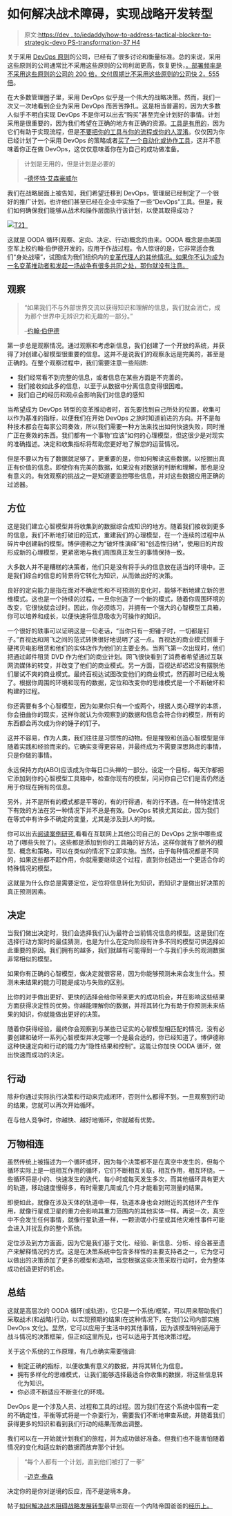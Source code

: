 # 如何解决战术障碍，实现战略开发转型

> 原文:[https://dev . to/iedaddy/how-to-address-tactical-blocker-to-strategic-devo PS-transformation-37 H4](https://dev.to/iedaddy/how-to-address-tactical-blockers-to-strategic-devops-transformation-37h4)

关于采用 [DevOps 原则](http://iedaddy.com/2016/10/implementing-devops-principles/)的公司，已经有了很多讨论和衡量标准。总的来说，采用这些原则的公司通常比不采用这些原则的公司利润更高，恢复更快，[，部署频率是不采用这些原则的公司的 200 倍，交付周期比不采用这些原则的公司快 2，555 倍](https://www.theregister.co.uk/2017/06/06/state_of_devops_low_performers_are_fast_but_ignore_quality/)。

在大多数管理圈子里，采用 DevOps 似乎是一个伟大的战略决策。然而，我们一次又一次地看到企业为采用 DevOps 而苦苦挣扎。这是相当普遍的，因为大多数人似乎不明白实现 DevOps 不是你可以出去“购买”甚至完全计划好的事情。计划采用是很重要的，因为我们希望在正确的地方有正确的资源。[工具是有用的](https://dev.to/iedaddy/focus-on-devops-core-tool-categories-14lj-temp-slug-5838912)，因为它们有助于实现流程，但是[不要把你的工具与你的流程或你的人混淆](http://iedaddy.com/2017/03/devops-job-title-tools-or-process/)。仅仅因为你已经计划了一个采用 DevOps 的策略或者[买了一个自动化或协作工具](https://dev.to/iedaddy/focus-on-devops-core-tool-categories-14lj-temp-slug-5838912)，这并不意味着你正在做 DevOps，这仅仅意味着你在为自己的成功做准备。

> 计划是无用的，但是计划是必要的
> 
> –[德怀特·艾森豪威尔](https://en.wikipedia.org/wiki/Dwight_D._Eisenhower)

我们在战略层面上被告知，我们希望迁移到 DevOps，管理层已经制定了一个很好的推广计划，也许他们甚至已经在企业中实施了一些“DevOps”工具。但是，我们如何确保我们能够从战术和操作层面执行该计划，以使其取得成功？

[![](../Images/23145d3ef618dfc38e7287e96c2e27f9.png)T2】](http://iedaddy.com/wp-content/uploads/2018/01/OODA-loop.png)

这就是 OODA 循环(观察、定向、决定、行动)概念的由来。OODA 概念是由美国空军上校约翰·伯伊德开发的，应用于作战过程。令人惊讶的是，它非常适合我们“身处战壕”，试图成为我们组织内的[变革代理人的其他情况。如果你不认为成为一名变革推动者和发起一场战争有很多共同之处，那你就没有注意。](http://searchcio.techtarget.com/definition/change-agent)

## [](#observe)观察

> “如果我们不与外部世界交流以获得知识和理解的信息，我们就会消亡，成为那个世界中无辨识力和无趣的一部分。”
> 
> –[约翰·伯伊德](https://en.wikipedia.org/wiki/John_Boyd_(military_strategist))

第一步总是观察情况。通过观察和考虑新信息，我们创建了一个开放的系统，并获得了对创建心智模型很重要的信息。这并不是说我们的观察永远是完美的，甚至是正确的。在整个观察过程中，我们需要注意一些陷阱:

*   我们经常看不到完整的信息，或者信息在某些方面是不完善的。
*   我们接收如此多的信息，以至于从数据中分离信息变得很困难。
*   我们自己的经历和观点会影响我们对信息的感知

当希望成为 DevOps 转型的变革推动者时，首先要找到自己所处的位置，收集可以作为基准的指标，以便我们在开始 DevOps 之旅时知道前进的方向。并不是每种技术都会在每家公司奏效，所以我们需要一种方法来找出如何快速失败，同时推广正在奏效的东西。我们都有一个事物“应该”如何的心理模型，但这很少是对现实的准确描述。决定和收集指标将帮助您更好地了解您的运营情况。

但是不要以为有了数据就足够了。更重要的是，你如何解读这些数据，以挖掘出真正有价值的信息。即使你有完美的数据，如果没有对数据的判断和理解，那也是没有意义的。有效观察的挑战之一是知道要监控哪些信息，并对这些数据应用正确的过滤器。

## [](#orientation)方位

这是我们建立心智模型并将收集到的数据综合成知识的地方。随着我们接收到更多的信息，我们不断地打破旧的范式，重建我们的心理模型，在一个连续的过程中从碎片中创建新的模型。博伊德称之为“破坏性演绎”和“创造性归纳”，使用旧的片段形成新的心理模型，更紧密地与我们周围真正发生的事情保持一致。

大多数人并不是糟糕的决策者，他们只是没有将手头的信息放在适当的环境中。正是我们综合的信息的背景将它转化为知识，从而做出好的决策。

良好的定向能力是指在面对不确定性和不可预测的变化时，能够不断地建立新的思维模式。这也是一个持续的过程，一旦你创造了一个新的模式，随着你周围环境的改变，它很快就会过时。因此，你必须练习，并拥有一个强大的心智模型工具箱，你可以培养和成长，以便快速将信息吸收为可操作的知识。

一个很好的轶事可以证明这是一句老话，“当你只有一把锤子时，一切都是钉子。”百视达和网飞之间的范式转换很好地说明了这一点。百视达的商业模式侧重于硬拷贝电影租赁和他们的实体店作为他们的主要业务。当网飞第一次出现时，他们把通过邮件租赁 DVD 作为他们的商业计划。网飞很快看到了消费者希望通过互联网流媒体的转变，并改变了他们的商业模式。另一方面，百视达却迟迟没有摆脱他们屡试不爽的商业模式。最终百视达试图改变他们的商业模式，然而那时已经太晚了。根据你周围的环境和现有的数据，定位和改变你的思维模式是一个不断破坏和构建的过程。

你还需要有多个心智模型，因为如果你只有一个或两个，根据人类心理学的本质，你会扭曲你的现实，这样你就认为你观察到的数据和信息会符合你的模型，所有的东西都会再次成为你的锤子的钉子。

这并不容易，作为人类，我们往往是习惯性的动物。但是摧毁和创造心智模型是伴随着实践和经验而来的。它确实变得更容易，并最终成为不需要深思熟虑的事情，只是你做的事情。

永远保持方向(ABO)应该成为你每日口头禅的一部分。设定一个目标，每天你都把它添加到你的心智模型工具箱中，检查你现有的模型，问问你自己它们是否仍然适用于你现在拥有的信息。

另外，并不是所有的模式都是平等的，有的行得通，有的行不通。在一种特定情况下有效的方法在另一种情况下并不总是有效。DevOps 转换尤其如此，因为我们在等式中有许多不确定的变量，尤其是涉及到人的时候。

你可以出去[阅读案例研究](https://dzone.com/articles/devops-use-cases),看看在互联网上其他公司自己的 DevOps 之旅中哪些成功了(哪些失败了)。这些都是添加到你的工具箱的好方法，这样你就有了额外的模型、概念和策略，可以在类似的情况下立即实施。当然，由于每种情况都是不同的，如果这些都不起作用，你就需要继续这个过程，直到你创造出一个更适合你的特殊情况的模型。

这就是为什么你总是需要定位，定位将信息转化为知识，而知识才是做出好决策的真正预测因素。

## [](#decision)决定

当我们做出决定时，我们会选择我们认为最符合当前情况信息的模型。这是我们在选择行动方案时的最佳猜测，也是为什么在定向阶段有许多不同的模型可供选择如此重要的原因。我们拥有的越多，我们就越有可能得到一个与我们手头的观测数据非常相似的模型。

如果你有正确的心智模型，做决定就很容易，因为你能够预测未来会发生什么。预测未来结果的能力可能是成功与失败的区别。

比你的对手做出更好、更快的选择会给你带来更大的成功机会，并在影响这些结果方面获得决定性的优势。你越能理解你的数据，并将其转化为有助于你预测未来结果的知识，你就能做出更好的决策。

随着你获得经验，最终你会观察到与某些已证实的心智模型相匹配的情况，没有必要创建和破坏一系列心智模型并决定哪一个是最合适的，你已经知道了。博伊德称这种快速定向和行动的能力为“隐性结果和控制”。这能让你加快 OODA 循环，做出快速而成功的决定。

## [](#act)行动

除非你通过实际执行决策和行动来完成闭环，否则什么都得不到。一旦观察到行动的结果，您就可以再次开始循环。

在与他人竞争时，你越快、越好地循环，你就越有优势。

## [](#everything-is-connected)万物相连

虽然传统上被描述为一个循环或环，因为每个决策都不是在真空中发生的，但每个循环实际上是一组相互作用的循环，它们不断相互关联，相互作用，相互环绕。一些循环将是小的、快速发生的迭代，每小时或每天发生多次，而其他循环具有更大的轨道，移动速度慢得多，有时需要几周或几个月才能看到可测量的结果。

即便如此，就像在涉及天体的轨道中一样，轨道本身也会对附近的其他环产生作用，就像行星或卫星的重力会影响其重力范围内的其他实体一样。再说一次，真空中不会发生任何事情，就像行星轨道一样，一颗流氓小行星或其他灾难性事件可能会进入并扰乱你的整个系统。

定位涉及到方方面面，因为它是我们基于文化、经验、新信息、分析、综合甚至遗产来解释情况的方式。这是在决策系统中包含多样性的主要支持者之一，它为您可以做出的决策添加了更多的模型和选项，当您根据这些决策采取行动时，会为整体成功创造更好的机会。

## [](#summary)总结

这就是高层次的 OODA 循环(或轨道)，它只是一个系统/框架，可以用来帮助我们采取战术(和战略)行动，以实现预期的结果(在这种情况下，在我们公司内部实施 DevOps 文化)。显然，它可以应用于生活中的其他事情，因为该模型特别适用于战斗情况的决策框架，但正如这里所见，也可以适用于其他决策过程。

关于这个系统的工作原理，有几点确实需要强调:

*   制定正确的指标，以便收集有意义的数据，并将其转化为信息。
*   拥有多样化的思维模式，让我们能够选择最适合你收集的数据，将这些信息转化为知识。
*   你必须不断适应不断变化的环境。

DevOps 是一个涉及人员、过程和工具的过程。因为我们在这个系统中固有一定的不确定性，平衡等式将是一个杂耍行为，需要我们不断地审查系统，并随着我们获得更多的知识和看到我们行动的结果而做出调整。

我们可以在一开始就计划我们的旅程，并为成功做好准备。但我们也不能害怕随着情况的变化和适应新的数据而放弃那个计划。

> “每个人都有一个计划，直到他们被打了一拳”
> 
> –[迈克·泰森](https://en.wikipedia.org/wiki/Mike_Tyson)

决定你的是你对逆境的反应，而不是逆境本身。

帖子[如何解决战术阻碍战略发展转型](http://iedaddy.com/2018/01/address-tactical-blockers-strategic-devops-transformation/)最早出现在一个内陆帝国爸爸的[经历上。](http://iedaddy.com)
